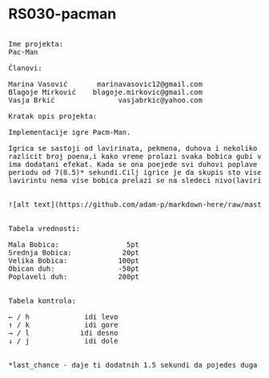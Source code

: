# RS030-pacman  
  
<pre>  
Ime projekta:   
Pac-Man  
  
Članovi:  
  
Marina Vasović       marinavasovic12@gmail.com  
Blagoje Mirković    blagoje.mirkovic@gmail.com  
Vasja Brkić               vasjabrkic@yahoo.com  
  
Kratak opis projekta:  
  
Implementacije igre Pacm-Man.  
  
Igrica se sastoji od lavirinata, pekmena, duhova i nekoliko vrsta jestivih bobica. Svaka bobice vredi
razlicit broj poena,i kako vreme prolazi svaka bobica gubi vrednost, a pored toga srednja bobica
ima dodatani efekat. Kada se ona poejede svi duhovi poplave i tada pekmen moze njih da jede u narednom
periodu od 7(8.5)* sekundi.Cilj igrice je da skupis sto vise poena,i da pojedes sve bobice. Kada u
lavirintu nema vise bobica prelazi se na sledeci nivo(lavirint).


![alt text](https://github.com/adam-p/markdown-here/raw/master/src/common/images/icon48.png "Game Demonstration)
  
  
Tabela vrednosti:
  
Mala Bobica:                5pt  
Srednja Bobica:            20pt  
Velika Bobica:            100pt  
Obican duh:               -50pt  
Poplaveli duh:            200pt  
  
  
Tabela kontrola:  
  
&larr; / h             idi levo  
&uarr; / k             idi gore  
&rarr; / l            idi desno  
&darr; / j             idi dole  

  
*last_chance - daje ti dodatnih 1.5 sekundi da pojedes duga ili pobegnes od duha  
 </pre>
